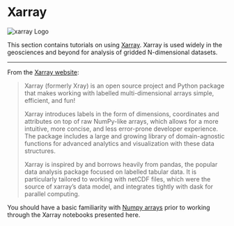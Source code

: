 # Xarray

![xarray Logo](https://docs.xarray.dev/en/stable/_static/Xarray_Logo_RGB_Final.svg "xarray Logo")

This section contains tutorials on using [Xarray][xarray home]. Xarray is used widely in the geosciences and beyond for analysis of gridded N-dimensional datasets.

---

From the [Xarray website][xarray home]:

> Xarray (formerly Xray) is an open source project and Python package that makes working with labelled multi-dimensional arrays simple, efficient, and fun!
>
> Xarray introduces labels in the form of dimensions, coordinates and attributes on top of raw NumPy-like arrays, which allows for a more intuitive, more concise, and less error-prone developer experience. The package includes a large and growing library of domain-agnostic functions for advanced analytics and visualization with these data structures.
>
> Xarray is inspired by and borrows heavily from pandas, the popular data analysis package focused on labelled tabular data. It is particularly tailored to working with netCDF files, which were the source of xarray’s data model, and integrates tightly with dask for parallel computing.

You should have a basic familiarity with [Numpy arrays](numpy) prior to working through the Xarray notebooks presented here.

[xarray home]: http://xarray.pydata.org/en/stable/
